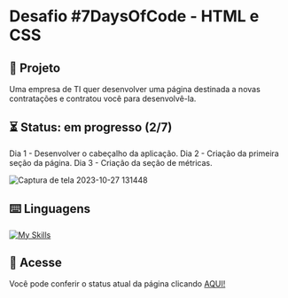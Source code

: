 # Desafio #7DaysOfCode - HTML e CSS

## 📜 Projeto
Uma empresa de TI quer desenvolver uma página destinada a novas contratações e contratou você para desenvolvê-la.

## ⏳ Status: em progresso (2/7)
Dia 1 - Desenvolver o cabeçalho da aplicação.
Dia 2 - Criação da primeira seção da página.
Dia 3 - Criação da seção de métricas.

![Captura de tela 2023-10-27 131448](https://github.com/KamiBicalho/jogo-de-atravessar/assets/132604923/a1bb1e3f-f18d-4bd2-980a-00fd5c71b9a0)

## ⌨️ Linguagens
[![My Skills](https://skillicons.dev/icons?i=html,css)](https://skillicons.dev)

## 🔗 Acesse
Você pode conferir o status atual da página clicando [AQUI!](https://desafio-html-css-7-days-of-code.vercel.app/)

